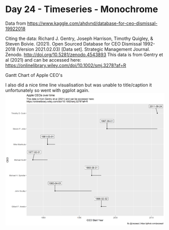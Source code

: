 # Day 24 - Timeseries - Monochrome

 Data from https://www.kaggle.com/ahdvnd/database-for-ceo-dismissal-19922018

 Citing the data:
 Richard J. Gentry, Joseph Harrison, Timothy Quigley, & Steven Boivie. (2021). 
 Open Sourced Database for CEO Dismissal 1992-2018 (Version 2021.02.03) [Data set]. 
 Strategic Management Journal. Zenodo. http://doi.org/10.5281/zenodo.4543893
 This data is from Gentry et al (2021) and can be accessed here: https://onlinelibrary.wiley.com/doi/10.1002/smj.3278?af=R

Gantt Chart of Apple CEO's 

I also did a nice time line visualisation but was unable to title/caption it unfortunately so went with ggplot again. 
![](https://github.com/jezzaayt/30DayChartChallenge/blob/main/day%2024/appleceos.png)
